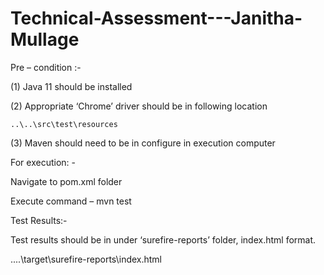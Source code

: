 # Technical-Assessment---Janitha-Mullage

Pre – condition :-

(1)	Java 11 should be installed

(2)	Appropriate ‘Chrome’ driver should be in following location

    ..\..\src\test\resources
    
(3)	Maven should need to be in configure in execution computer


For execution: -

Navigate to pom.xml folder

Execute command – mvn test

Test Results:-

Test results should be in under ‘surefire-reports’ folder, index.html format.

  ..\..\target\surefire-reports\index.html
